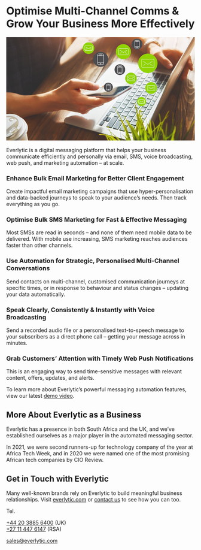 # Optimise Multi-Channel Comms & Grow Your Business More Effectively
![Hero Image](./hero.jpg)

Everlytic is a digital messaging platform that helps your business communicate efficiently and personally via email, SMS, voice broadcasting, web push, and marketing automation – at scale.

### Enhance Bulk Email Marketing for Better Client Engagement
Create impactful email marketing campaigns that use hyper-personalisation and data-backed journeys to speak to your audience’s needs. Then track everything as you go.

### Optimise Bulk SMS Marketing for Fast & Effective Messaging
Most SMSs are read in seconds – and none of them need mobile data to be delivered. With mobile use increasing, SMS marketing reaches audiences faster than other channels.

### Use Automation for Strategic, Personalised Multi-Channel Conversations
Send contacts on multi-channel, customised communication journeys at specific times, or in response to behaviour and status changes – updating your data automatically.

### Speak Clearly, Consistently & Instantly with Voice Broadcasting
Send a recorded audio file or a personalised text-to-speech message to your subscribers as a direct phone call – getting your message across in minutes.

### Grab Customers’ Attention with Timely Web Push Notifications
This is an engaging way to send time-sensitive messages with relevant content, offers, updates, and alerts.

To learn more about Everlytic’s powerful messaging automation features, view our latest [demo video](https://www.youtube.com/watch?v=qq-QyinbyJ0).

## More About Everlytic as a Business
Everlytic has a presence in both South Africa and the UK, and we’ve established ourselves as a major player in the automated messaging sector.

In 2021, we were second runners-up for technology company of the year at Africa Tech Week, and in 2020 we were named one of the most promising African tech companies by CIO Review.

## Get in Touch with Everlytic

Many well-known brands rely on Everlytic to build meaningful business relationships. Visit [everlytic.com](https://everlytic.com) or [contact us](https://www.everlytic.com/contact-our-team/) to see how you can too.

Tel.

[+44 20 3885 6400](tel:+442038856400) (UK)  
[+27 11 447 6147](tel:+27114476147) (RSA)

[sales@everlytic.com](mailto:sales@everlytic.com)
